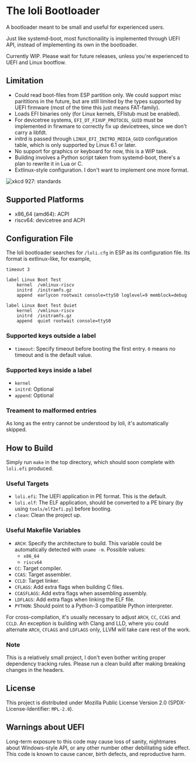 # The loli Bootloader

A bootloader meant to be small and useful for experienced users.

Just like systemd-boot, most functionaility is implemented through UEFI API,
instead of implementing its own in the bootloader.

Currently WIP. Please wait for future releases, unless you're experienced to
UEFI and Linux bootflow.

## Limitation

- Could read boot-files from ESP partition only. We could support misc
  parititions in the future, but are still limited by the types supported by
  UEFI firmware (most of the time this just means FAT-family).
- Loads EFI binaries only (for Linux kernels, EFIstub must be enabled).
- For devicetree systems, `EFI_DT_FIXUP_PROTOCOL_GUID` must be implemented in
  firwmare to correctly fix up devicetrees, since we don't carry a libfdt.
- initrd is passed through `LINUX_EFI_INITRD_MEDIA_GUID` configuration table,
  which is only supported by Linux 6.1 or later.
- No support for graphics or keyboard for now, this is a WIP task.
- Building involves a Python script taken from systemd-boot, there's a plan to
  rewrite it in Lua or C.
- Extlinux-style configuration. I don't want to implement one more format.

![xkcd 927: standards](https://imgs.xkcd.com/comics/standards.png)

## Supported Platforms

- x86_64 (amd64): ACPI
- riscv64: devicetree and ACPI

## Configuration File

The loli bootloader searches for `/loli.cfg` in ESP as its configuration file.
Its format is extlinux-like, for example,

```
timeout 3

label Linux Boot Test
	kernel  /vmlinux-riscv
	initrd  /initramfs.gz
	append  earlycon rootwait console=ttyS0 loglevel=9 memblock=debug

label Linux Boot Test Quiet
	kernel  /vmlinux-riscv
	initrd  /initramfs.gz
	append  quiet rootwait console=ttyS0
```

### Supported keys outside a label

- `timeout`: Specify timeout before booting the first entry. `0` means no
  timeout and is the default value.

### Supported keys inside a label

- `kernel`
- `initrd`: Optional
- `append`: Optional

### Treament to malformed entries

As long as the entry cannot be understood by loli, it's automatically skipped.

## How to Build

Simply run `make` in the top directory, which should soon complete with
`loli.efi` produced.

### Useful Targets

- `loli.efi`: The UEFI application in PE format. This is the default.
- `loli.elf`: The ELF application, should be converted to a PE binary (by
  using `tools/elf2efi.py`) before booting.
- `clean`: Clean the project up.

### Useful Makefile Variables

- `ARCH`: Specify the architecture to build. This variable could be
  automatically detected with `uname -m`. Possible values:
  - `x86_64`
  - `riscv64`
- `CC`: Target compiler.
- `CCAS`: Target assembler.
- `CCLD`: Target linker.
- `CFLAGS`: Add extra flags when building C files.
- `CCASFLAGS`: Add extra flags when assembling assembly.
- `LDFLAGS`: Add extra flags when linking the ELF file.
- `PYTHON`: Should point to a Python-3 compatible Python interpreter.

For cross-compilation, it's usually necessary to adjust `ARCH`, `CC`, `CCAS`
and `CCLD`. An exception is building with Clang and LLD, where you could
alternate `ARCH`, `CFLAGS` and `LDFLAGS` only, LLVM will take care rest of the
work.

### Note

This is a relatively small project, I don't even bother writing proper
dependency tracking rules. Please run a clean build after making breaking
changes in the headers.

## License

This project is distributed under Mozilla Public License Version 2.0
(SPDX-License-Identifier: `MPL-2.0`).

## Warnings about UEFI

Long-term exposure to this code may cause loss of sanity, nightmares about
Windows-style API, or any other number other debilitating side effect. This
code is known to cause cancer, birth defects, and reproductive harm.
